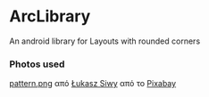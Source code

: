 # ArcLibrary
An android library for Layouts with rounded corners


### Photos used
[pattern.png](app/src/main/res/drawable/pattern.png) από <a href="https://pixabay.com/el/users/lucasgrey-679745/?utm_source=link-attribution&amp;utm_medium=referral&amp;utm_campaign=image&amp;utm_content=4032775">Łukasz Siwy</a> από το <a href="https://pixabay.com/el/?utm_source=link-attribution&amp;utm_medium=referral&amp;utm_campaign=image&amp;utm_content=4032775">Pixabay</a>
